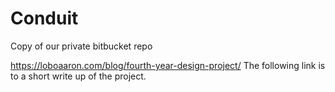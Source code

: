 # Conduit
Copy of our private bitbucket repo

https://loboaaron.com/blog/fourth-year-design-project/
The following link is to a short write up of the project.
